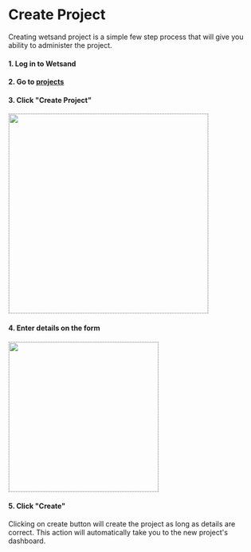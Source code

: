 # Create Project
Creating wetsand project is a simple few step process that will give you ability to administer the project.

#### 1. Log in to Wetsand

#### 2. Go to [projects](https://console.firewebkit.com/projects)

#### 3. Click "Create Project"

<img src="https://i.imgur.com/CPZlm9x.png" style="width:400px;border:1px dashed #ccc;"/>

#### 4. Enter details on the form

<img src="https://i.imgur.com/BbpMsRs.png" style="width:300px;border:1px dashed #ccc;"/>

#### 5. Click "Create"
Clicking on create button will create the project as long as details are correct. This action will automatically take you to the new project's dashboard.
